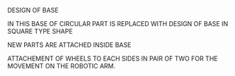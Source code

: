 DESIGN OF BASE 

IN THIS BASE OF CIRCULAR PART IS REPLACED WITH DESIGN OF BASE IN SQUARE TYPE SHAPE 

NEW PARTS ARE ATTACHED INSIDE BASE  

ATTACHEMENT OF WHEELS TO EACH SIDES IN PAIR OF TWO FOR THE MOVEMENT ON THE ROBOTIC ARM. 
